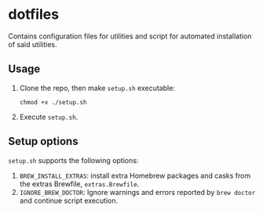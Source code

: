 # dotfiles
Contains configuration files for utilities and script for automated
installation of said utilities.

## Usage
1. Clone the repo, then make `setup.sh` executable:
   ```
   chmod +x ./setup.sh
   ```
2. Execute `setup.sh`.

## Setup options
`setup.sh` supports the following options:

1. `BREW_INSTALL_EXTRAS`: install extra Homebrew packages and casks from the
   extras Brewfile, `extras.Brewfile`.
2. `IGNORE_BREW_DOCTOR`: Ignore warnings and errors reported by `brew doctor`
   and continue script execution.
